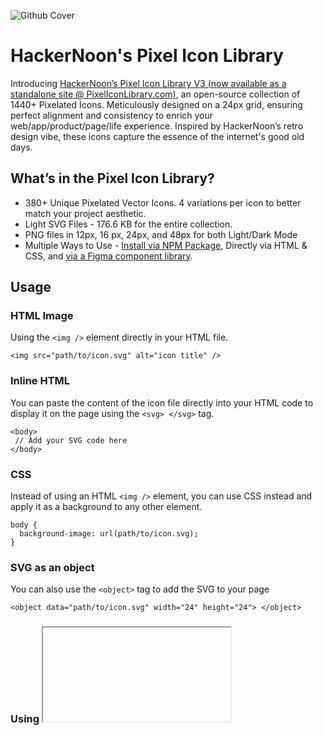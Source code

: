 ![Github Cover](https://github.com/hackernoon/pixel-icon-library/assets/53912722/e7527cc9-424d-43ec-a481-78730d1a7d95)

# HackerNoon's Pixel Icon Library

Introducing [HackerNoon’s Pixel Icon Library V3 (now available as a standalone site @ PixelIconLibrary.com)](https://pixeliconlibrary.com), an open-source collection of 1440+ Pixelated Icons. Meticulously designed on a 24px grid, ensuring perfect alignment and consistency to enrich your web/app/product/page/life experience. Inspired by HackerNoon’s retro design vibe, these icons capture the essence of the internet's good old days.

## What’s in the Pixel Icon Library?

- 380+ Unique Pixelated Vector Icons. 4 variations per icon to better match your project aesthetic. 
- Light SVG Files - 176.6 KB for the entire collection.
- PNG files in 12px, 16 px, 24px, and 48px for both Light/Dark Mode
- Multiple Ways to Use - [Install via NPM Package](https://www.npmjs.com/package/@hackernoon/pixel-icon-library), Directly via HTML & CSS, and [via a Figma component library](https://www.figma.com/community/file/1278952394341234192/pixel-icon-library-1440-pixelated-icons-by-hackernoon).

## Usage

### HTML Image

Using the `<img />` element directly in your HTML file.

```
<img src="path/to/icon.svg" alt="icon title" />
```

### Inline HTML

You can paste the content of the icon file directly into your HTML code to display it on the page using the `<svg> </svg>` tag.

```
<body>
 // Add your SVG code here
</body>
```

### CSS

Instead of using an HTML `<img />` element, you can use CSS instead and apply it as a background to any other element.

```
body {
  background-image: url(path/to/icon.svg);
}
```

### SVG as an object

You can also use the `<object>` tag to add the SVG to your page

```
<object data="path/to/icon.svg" width="24" height="24"> </object>
```

### Using <iframe>

Keep in mind that using iframe is not recommended, because its hard to maintain

```
<iframe src="path/to/icon.svg"> </iframe>
```

### SVG as embed

Most of the modern browsers have deprecated plugins, so this is not recommended.

```
<embed src="path/to/icon.svg" />
```

### Figma

HackerNoon’s Pixel Icon Library is available as a [Figma Community File](https://www.figma.com/community/file/1278952394341234192/Pixel-Icon-Library-%7C-120%2B-Pixelated-Icons-By-HackerNoon). To use the components, log in to your Figma account and duplicate the file to your drafts.


## [Installation via NPM Package](https://www.npmjs.com/package/@hackernoon/pixel-icon-library)

### Installing NPM Package
```
npm i @hackernoon/pixel-icon-library
```

### Importing CSS Classes
```
<link rel="stylesheet" href="path/to/@hackernoon/pixel-icon-library/fonts/iconfont.css">
```

### Displaying An Icon
```
<i class="hn hn-icon-name"></i>
```

# License (CC BY 4.0 International)

- The icons (.svg/.png) files are free to download and are licensed under CC 4.0
- By downloading, it is assumed that you agree with the terms mentioned in CC 4.0.
- You must give appropriate credit, provide a link to the license, and indicate if changes were made.
- Other files in the repository which are not icons, are licensed under the MIT License.

# Contribution

For more info on how to contribute please check our [Contribution Guidelines](https://github.com/hackernoon/pixelated-site-icons/blob/main/CONTRIBUTING.md)

# Learn More @ [PixelIconLibrary.com](https://pixeliconlibrary.com)

**Designed with 💚 by Designers at [HackerNoon](https://hackernoon.com)**
